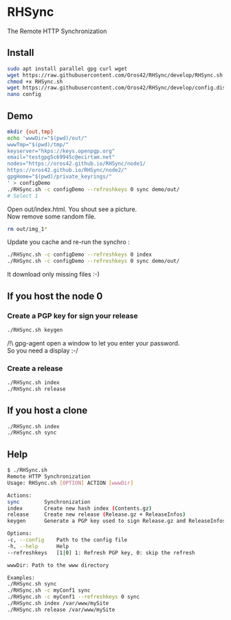 # RHSync
The Remote HTTP Synchronization  

## Install

```bash
sudo apt install parallel gpg curl wget
wget https://raw.githubusercontent.com/Oros42/RHSync/develop/RHSync.sh
chmod +x RHSync.sh
wget https://raw.githubusercontent.com/Oros42/RHSync/develop/config.dist -O config
nano config
```

## Demo

```bash
mkdir {out,tmp}
echo 'wwwDir="$(pwd)/out/"
wwwTmp="$(pwd)/tmp/"
keyserver="hkps://keys.openpgp.org"
email="testgpg5c69945c@ecirtam.net"
nodes="https://oros42.github.io/RHSync/node1/
https://oros42.github.io/RHSync/node2/"
gpgHome="$(pwd)/private_keyrings/"
' > configDemo
./RHSync.sh -c configDemo --refreshkeys 0 sync demo/out/
# Select 1
```
Open out/index.html. You shout see a picture.  
Now remove some random file.  
```bash
rm out/img_1*
```
Update you cache and re-run the synchro :  
```bash
./RHSync.sh -c configDemo --refreshkeys 0 index
./RHSync.sh -c configDemo --refreshkeys 0 sync demo/out/
```
It download only missing files :-)  

## If you host the node 0

### Create a PGP key for sign your release

```bash
./RHSync.sh keygen
```
/!\ gpg-agent open a window to let you enter your password.  
So you need a display :-/  

### Create a release
```bash
./RHSync.sh index
./RHSync.sh release
```


## If you host a clone

```bash
./RHSync.sh index
./RHSync.sh sync
```


## Help

```bash
$ ./RHSync.sh 
Remote HTTP Synchronization
Usage: RHSync.sh [OPTION] ACTION [wwwDir]

Actions:
sync		Synchronization
index		Create new hash index (Contents.gz)
release		Create new release (Release.gz + ReleaseInfos)
keygen		Generate a PGP key used to sign Release.gz and ReleaseInfos

Options:
-c, --config	Path to the config file
-h, --help		Help
--refreshkeys	[1|0] 1: Refresh PGP key, 0: skip the refresh

wwwDir: Path to the www directory

Examples:
./RHSync.sh sync
./RHSync.sh -c myConf1 sync
./RHSync.sh -c myConf1 --refreshkeys 0 sync
./RHSync.sh index /var/www/mySite
./RHSync.sh release /var/www/mySite
```